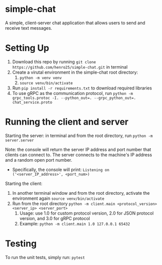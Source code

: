 # simple-chat
A simple, client-server chat application that allows users to send and receive text messages.

# Setting Up
1. Download this repo by running `git clone https://github.com/henro25/simple-chat.git` in terminal
2. Create a virutal environment in the simple-chat root directory:
   1. `python -m venv venv`
   2. `source venv/bin/activate`
3. Run `pip install -r requirements.txt` to download required libraries
4. To use gRPC as the communication protocol, run `python -m grpc_tools.protoc -I. --python_out=. --grpc_python_out=. chat_service.proto`

# Running the client and server

Starting the server: in terminal and from the root directory, run `python -m server.server`

Note: the console will return the server IP address and port number that clients can connect to. The server connects to the machine's IP address and a random open port number.
- Specifically, the console will print: `Listening on ('<server_IP_address>', <port_num>)`

Starting the client: 

1. In another terminal window and from the root directory, activate the environment again `source venv/bin/activate`
2. Run from the root directory `python -m client.main <protocol_version> <server_ip> <server_port>`
   1. Usage: use 1.0 for custom protocol version, 2.0 for JSON protocol version, and 3.0 for gRPC protocol
   2. Example: `python -m client.main 1.0 127.0.0.1 65432`

# Testing
To run the unit tests, simply run: `pytest`
